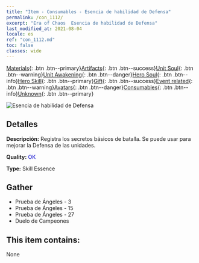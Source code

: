 ```yaml
---
title: "Item - Consumables - Esencia de habilidad de Defensa"
permalink: /con_1112/
excerpt: "Era of Chaos  Esencia de habilidad de Defensa"
last_modified_at: 2021-08-04
locale: es
ref: "con_1112.md"
toc: false
classes: wide
---
```

 [Materials](/ItemsES/){: .btn .btn--primary}[Artifacts](/ItemsES/Artifacts/){: .btn .btn--success}[Unit Soul](/ItemsES/UnitSoul/){: .btn .btn--warning}[Unit Awakening](/ItemsES/UnitAwakening/){: .btn .btn--danger}[Hero Soul](/ItemsES/HeroSoul/){: .btn .btn--info}[Hero Skill](/ItemsES/HeroSkill/){: .btn .btn--primary}[Gift](/ItemsES/Gift/){: .btn .btn--success}[Event related](/ItemsES/Events/){: .btn .btn--warning}[Avatars](/ItemsES/Avatars/){: .btn .btn--danger}[Consumables](/ItemsES/Consumables/){: .btn .btn--info}[Unknown](/ItemsES/Unknown/){: .btn .btn--primary}

 ![Esencia de habilidad de Defensa](/images/t/i_7003.png)

## Detalles
 **Descripción:** Registra los secretos básicos de batalla. Se puede usar para mejorar la Defensa de las unidades.

 **Quality:** <span style="color: #0000CD">OK</span>

 **Type:** Skill Essence

## Gather

*    Prueba de Ángeles - 3 
*    Prueba de Ángeles - 15 
*    Prueba de Ángeles - 27 
*    Duelo de Campeones 

## This item contains:

  None

